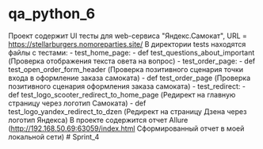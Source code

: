 # qa_python_6
Проект содержит UI тесты для web-сервиса "Яндекс.Самокат", URL = https://stellarburgers.nomoreparties.site/
В директории tests находятся файлы с тестами:
    - test_home_page:
        - def test_questions_about_important (Проверка отображения текста овета на вопрос)
    - test_order_page:
        - def test_open_order_form_header (Проверка позитивного сценария точки входа в оформление заказа самоката)
        - def test_order_page (Проверка позитивного сценария оформления заказа самоката)
    - test_redirect:
        - def test_logo_scooter_redirect_to_home_page (Редирект на главную страницу через логотип Самоката)
        - def test_logo_yandex_redirect_to_dzen (Редирект на страницу Дзена через логотип Яндекса)
В проекте содержится отчет Allure (http://192.168.50.69:63059/index.html Сформированный отчет в моей локальной сети)
#   S p r i n t _ 4  
 
